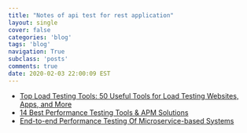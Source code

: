 ```yaml
---
title: "Notes of api test for rest application"
layout: single
cover: false
categories: 'blog'
tags: 'blog'
navigation: True
subclass: 'posts'
comments: true
date: 2020-02-03 22:00:09 EST
---
```


- [Top Load Testing Tools: 50 Useful Tools for Load Testing Websites, Apps, and More](https://stackify.com/top-load-testing-tools/)
- [14 Best Performance Testing Tools & APM Solutions](https://abstracta.us/blog/tools/14-best-performance-testing-tools-apm-solutions/)
- [End-to-end Performance Testing Of Microservice-based Systems](https://artillery.io/blog/end-to-end-performance-testing-microservices)
